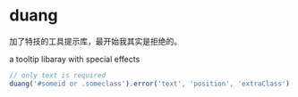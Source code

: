 # duang

加了特技的工具提示库，最开始我其实是拒绝的。

a tooltip libaray with special effects

```javascript
// only text is required
duang('#someid or .someclass').error('text', 'position', 'extraClass')
```